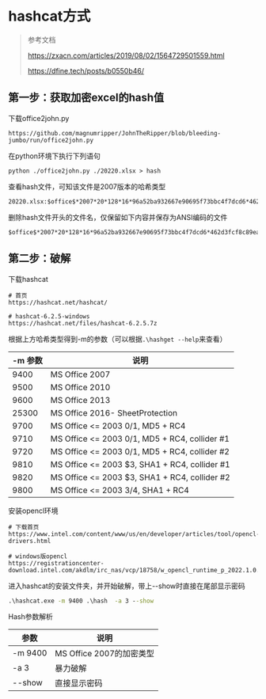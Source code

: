 # hashcat方式

> 参考文档
>
> https://zxacn.com/articles/2019/08/02/1564729501559.html
>
> https://dfine.tech/posts/b0550b46/

## 第一步：获取加密excel的hash值

下载office2john.py

```
https://github.com/magnumripper/JohnTheRipper/blob/bleeding-jumbo/run/office2john.py
```

在python环境下执行下列语句

```
python ./office2john.py ./20220.xlsx > hash
```

查看hash文件，可知该文件是2007版本的哈希类型

```
20220.xlsx:$office$*2007*20*128*16*96a52ba932667e90695f73bbc4f7dcd6*462d3fcf8c89eab60ec4205a25148ea1*e4d297b378d9d858c45d4050a85ee6a64434b06d
```

删除hash文件开头的文件名，仅保留如下内容并保存为ANSI编码的文件

```
$office$*2007*20*128*16*96a52ba932667e90695f73bbc4f7dcd6*462d3fcf8c89eab60ec4205a25148ea1*e4d297b378d9d858c45d4050a85ee6a64434b06d
```

## 第二步：破解

下载hashcat

```
# 首页
https://hashcat.net/hashcat/

# hashcat-6.2.5-windows
https://hashcat.net/files/hashcat-6.2.5.7z
```

根据上方哈希类型得到-m的参数（可以根据`.\hashget --help`来查看）

| -m 参数 | 说明                                            |
| ------- | ----------------------------------------------- |
| 9400    | MS Office 2007                                  |
| 9500    | MS Office 2010                                  |
| 9600    | MS Office 2013                                  |
| 25300   | MS Office 2016- SheetProtection                 |
| 9700    | MS Office <= 2003 $0/$1, MD5 + RC4              |
| 9710    | MS Office <= 2003 $0/$1, MD5 + RC4, collider #1 |
| 9720    | MS Office <= 2003 $0/$1, MD5 + RC4, collider #2 |
| 9810    | MS Office <= 2003 $3, SHA1 + RC4, collider #1   |
| 9820    | MS Office <= 2003 $3, SHA1 + RC4, collider #2   |
| 9800    | MS Office <= 2003 $3/$4, SHA1 + RC4             |

安装opencl环境

```
# 下载首页
https://www.intel.com/content/www/us/en/developer/articles/tool/opencl-drivers.html

# windows版opencl
https://registrationcenter-download.intel.com/akdlm/irc_nas/vcp/18758/w_opencl_runtime_p_2022.1.0.3787.exe
```

进入hashcat的安装文件夹，并开始破解，带上--show时直接在尾部显示密码

```bat
.\hashcat.exe -m 9400 .\hash  -a 3 --show
```

Hash参数解析

| 参数    | 说明                     |
| ------- | ------------------------ |
| -m 9400 | MS Office 2007的加密类型 |
| -a 3    | 暴力破解                 |
| --show  | 直接显示密码             |

